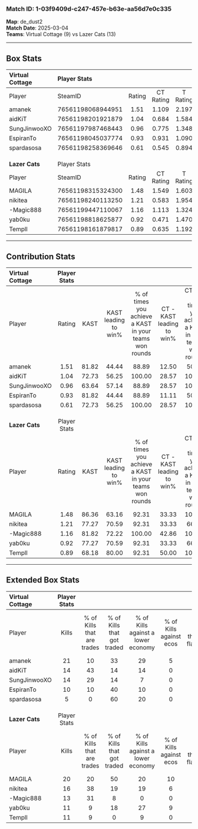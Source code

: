 ### Match ID: 1-03f9409d-c247-457e-b63e-aa56d7e0c335  
**Map**: de_dust2  
**Match Date**: 2025-03-04  
**Teams**: Virtual Cottage (9) vs Lazer Cats (13)  

---  

## Box Stats  

| **Virtual Cottage** | Player Stats      |        |           |          |       |       |       |         |        |      |     |
| :- | :- | :-: | :-: | :-: | :-: | :-: | :-: | :-: | :-: | :-: | :-: |
| Player              | SteamID           | Rating | CT Rating | T Rating | KAST  |  ADR  | Kills | Assists | Deaths | K/D  | HS% |
| amanek              | 76561198068944951 |  1.51  |   1.109   |  2.197   | 81.82 | 116.1 |  21   |    3    |   15   | 1.40 | 71  |
| aidKiT              | 76561198201921879 |  1.04  |   0.684   |  1.584   | 72.73 | 57.9  |  14   |    7    |   13   | 1.08 | 28  |
| SungJinwooXO        | 76561197987468443 |  0.96  |   0.775   |  1.348   | 63.64 | 78.1  |  14   |    0    |   15   | 0.93 | 64  |
| EspiranTo           | 76561198045037774 |  0.93  |   0.931   |  1.090   | 81.82 | 65.5  |  10   |    7    |   15   | 0.67 | 90  |
| spardasosa          | 76561198258369646 |  0.61  |   0.545   |  0.894   | 72.73 | 34.5  |   5   |    5    |   13   | 0.38 | 40  |
|                     |                   |        |           |          |       |       |       |         |        |      |     |
|                     |                   |        |           |          |       |       |       |         |        |      |     |
|                     |                   |        |           |          |       |       |       |         |        |      |     |
| **Lazer Cats**      | Player Stats      |        |           |          |       |       |       |         |        |      |     |
| Player              | SteamID           | Rating | CT Rating | T Rating | KAST  |  ADR  | Kills | Assists | Deaths | K/D  | HS% |
| MAGILA              | 76561198315324300 |  1.48  |   1.549   |  1.603   | 86.36 | 114.7 |  20   |   10    |   17   | 1.18 | 65  |
| nikitea             | 76561198240113250 |  1.21  |   0.583   |  1.954   | 77.27 | 80.1  |  16   |    3    |   13   | 1.23 | 68  |
| -Magic888           | 76561199447110067 |  1.16  |   1.113   |  1.324   | 81.82 | 60.9  |  13   |    2    |   9    | 1.44 | 30  |
| yab0ku              | 76561198818625877 |  0.92  |   0.471   |  1.470   | 77.27 | 44.2  |  11   |    2    |   12   | 0.92 | 72  |
| Templl              | 76561198161879817 |  0.89  |   0.635   |  1.192   | 68.18 | 58.3  |  11   |    6    |   13   | 0.85 | 63  |
---  

## Contribution Stats  

| **Virtual Cottage** | Player Stats |       |                      |                                                        |                           |                                                             |                          |                                                            |
| :- | :-: | :-: | :-: | :-: | :-: | :-: | :-: | :-: |
| Player              |    Rating    | KAST  | KAST leading to win% | % of times you achieve a KAST in your teams won rounds | CT - KAST leading to win% | CT - % of times you achieve a KAST in your teams won rounds | T - KAST leading to win% | T - % of times you achieve a KAST in your teams won rounds |
| amanek              |     1.51     | 81.82 |        44.44         |                         88.89                          |           12.50           |                            50.00                            |          70.00           |                           100.00                           |
| aidKiT              |     1.04     | 72.73 |        56.25         |                         100.00                         |           28.57           |                           100.00                            |          77.78           |                           100.00                           |
| SungJinwooXO        |     0.96     | 63.64 |        57.14         |                         88.89                          |           28.57           |                           100.00                            |          85.71           |                           85.71                            |
| EspiranTo           |     0.93     | 81.82 |        44.44         |                         88.89                          |           11.11           |                            50.00                            |          77.78           |                           100.00                           |
| spardasosa          |     0.61     | 72.73 |        56.25         |                         100.00                         |           28.57           |                           100.00                            |          77.78           |                           100.00                           |
|                     |              |       |                      |                                                        |                           |                                                             |                          |                                                            |
|                     |              |       |                      |                                                        |                           |                                                             |                          |                                                            |
|                     |              |       |                      |                                                        |                           |                                                             |                          |                                                            |
| **Lazer Cats**      | Player Stats |       |                      |                                                        |                           |                                                             |                          |                                                            |
| Player              |    Rating    | KAST  | KAST leading to win% | % of times you achieve a KAST in your teams won rounds | CT - KAST leading to win% | CT - % of times you achieve a KAST in your teams won rounds | T - KAST leading to win% | T - % of times you achieve a KAST in your teams won rounds |
| MAGILA              |     1.48     | 86.36 |        63.16         |                         92.31                          |           33.33           |                           100.00                            |          90.00           |                           90.00                            |
| nikitea             |     1.21     | 77.27 |        70.59         |                         92.31                          |           33.33           |                            66.67                            |          90.91           |                           100.00                           |
| -Magic888           |     1.16     | 81.82 |        72.22         |                         100.00                         |           42.86           |                           100.00                            |          90.91           |                           100.00                           |
| yab0ku              |     0.92     | 77.27 |        70.59         |                         92.31                          |           33.33           |                            66.67                            |          90.91           |                           100.00                           |
| Templl              |     0.89     | 68.18 |        80.00         |                         92.31                          |           50.00           |                           100.00                            |          100.00          |                           90.00                            |
---  

## Extended Box Stats  

| **Virtual Cottage** | Player Stats |                            |                            |                                    |                         |                              |                                 |        |                             |                                     |                          |                               |                            |
| :- | :-: | :-: | :-: | :-: | :-: | :-: | :-: | :-: | :-: | :-: | :-: | :-: | :-: |
| Player              |    Kills     | % of Kills that are trades | % of Kills that got traded | % of Kills against a lower economy | % of Kills against ecos | % of Kills that are flawless | % of Kills that are close duels | Deaths | % of Deaths that get traded | % of Deaths against a lower economy | % of Deaths against ecos | % of Deaths that are flawless | % of Deaths that are close |
| amanek              |      21      |             10             |             33             |                 29                 |            5            |              76              |               14                |   15   |             27              |                 20                  |            7             |              53               |             13             |
| aidKiT              |      14      |             43             |             14             |                 14                 |            0            |              71              |                0                |   13   |             15              |                  8                  |            0             |              69               |             15             |
| SungJinwooXO        |      14      |             29             |             14             |                 7                  |            0            |              50              |               14                |   15   |             20              |                 20                  |            7             |              67               |             7              |
| EspiranTo           |      10      |             10             |             40             |                 10                 |            0            |              50              |                0                |   15   |             20              |                 13                  |            0             |              60               |             0              |
| spardasosa          |      5       |             0              |             60             |                 20                 |            0            |              40              |               20                |   13   |             31              |                  8                  |            0             |              54               |             0              |
|                     |              |                            |                            |                                    |                         |                              |                                 |        |                             |                                     |                          |                               |                            |
|                     |              |                            |                            |                                    |                         |                              |                                 |        |                             |                                     |                          |                               |                            |
|                     |              |                            |                            |                                    |                         |                              |                                 |        |                             |                                     |                          |                               |                            |
| **Lazer Cats**      | Player Stats |                            |                            |                                    |                         |                              |                                 |        |                             |                                     |                          |                               |                            |
| Player              |    Kills     | % of Kills that are trades | % of Kills that got traded | % of Kills against a lower economy | % of Kills against ecos | % of Kills that are flawless | % of Kills that are close duels | Deaths | % of Deaths that get traded | % of Deaths against a lower economy | % of Deaths against ecos | % of Deaths that are flawless | % of Deaths that are close |
| MAGILA              |      20      |             20             |             50             |                 20                 |           10            |              55              |                5                |   17   |             24              |                 12                  |            6             |              53               |             6              |
| nikitea             |      16      |             38             |             19             |                 19                 |            6            |              50              |                0                |   13   |             38              |                  0                  |            0             |              69               |             8              |
| -Magic888           |      13      |             31             |             8              |                 0                  |            0            |              69              |               15                |   9    |             33              |                 11                  |            0             |              56               |             11             |
| yab0ku              |      11      |             9              |             18             |                 27                 |            9            |              73              |                9                |   12   |             33              |                  0                  |            0             |              83               |             8              |
| Templl              |      11      |             9              |             0              |                 9                  |            0            |              64              |                9                |   13   |             15              |                  8                  |            0             |              54               |             15             |
